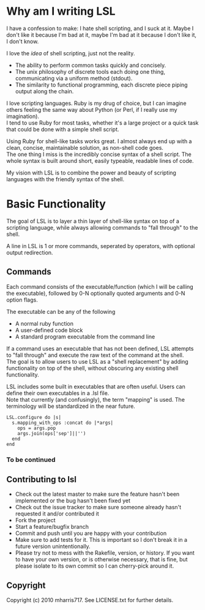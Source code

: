 # Why am I writing LSL

I have a confession to make: I hate shell scripting, and I suck at it.  Maybe I don't like it because I'm bad at it, maybe I'm bad at it because I don't like it, I don't know.

I love the *idea* of shell scripting, just not the reality.

* The ability to perform common tasks quickly and concisely.  
* The unix philosophy of discrete tools each doing one thing, communicating via a uniform method (stdout).
* The similarity to functional programming, each discrete piece piping output along the chain.

I love scripting languages.  Ruby is my drug of choice, but I can imagine others feeling the same way about Python (or Perl, if I really use my imagination).  
I tend to use Ruby for most tasks, whether it's a large project or a quick task that could be done with a simple shell script.  

Using Ruby for shell-like tasks works great.  I almost always end up with a clean, concise, maintainable solution, as non-shell code goes.  
The one thing I miss is the incredibly concise syntax of a shell script.  The whole syntax is built around short, easily typeable, readable lines of code.

My vision with LSL is to combine the power and beauty of scripting languages with the friendly syntax of the shell.

# Basic Functionality

The goal of LSL is to layer a thin layer of shell-like syntax on top of a scripting language, while always allowing commands to "fall through" to the shell.

A line in LSL is 1 or more commands, seperated by operators, with optional output redirection.

## Commands

Each command consists of the executable/function (which I will be calling the executable), followed by 0-N optionally quoted arguments and 0-N option flags.  

The executable can be any of the following

* A normal ruby function
* A user-defined code block
* A standard program executable from the command line 

If a command uses an executable that has not been defined, LSL attempts to "fall through" and execute the raw text of the command at the shell.  
The goal is to allow users to use LSL as a "shell replacement" by adding functionality on top of the shell, without obscuring any existing shell functionality.  

LSL includes some built in executables that are often useful.  Users can define their own executables in a .lsl file.  
Note that currently (and confusingly), the term "mapping" is used.  The terminology will be standardized in the near future.

    LSL.configure do |s|
      s.mapping_with_ops :concat do |*args|
        ops = args.pop
        args.join(ops['sep']||'')
      end
    end

### To be continued

## Contributing to lsl
 
* Check out the latest master to make sure the feature hasn't been implemented or the bug hasn't been fixed yet
* Check out the issue tracker to make sure someone already hasn't requested it and/or contributed it
* Fork the project
* Start a feature/bugfix branch
* Commit and push until you are happy with your contribution
* Make sure to add tests for it. This is important so I don't break it in a future version unintentionally.
* Please try not to mess with the Rakefile, version, or history. If you want to have your own version, or is otherwise necessary, that is fine, but please isolate to its own commit so I can cherry-pick around it.

## Copyright

Copyright (c) 2010 mharris717. See LICENSE.txt for
further details.
